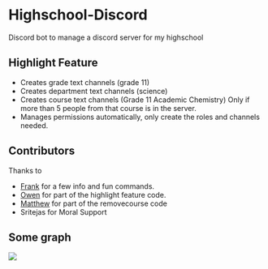 # Highschool-Discord

Discord bot to manage a discord server for my highschool

## Highlight Feature
* Creates grade text channels (grade 11)
* Creates department text channels (science)
* Creates course text channels (Grade 11 Academic Chemistry) Only if more than 5 people from that course is in the server.
* Manages permissions automatically, only create the roles and channels needed.

## Contributors
Thanks to
* [Frank](https://github.com/3Nya3) for a few info and fun commands.
* [Owen](https://github.com/MiraclePalette) for part of the highlight feature code.
* [Matthew](https://github.com/Weezity) for part of the removecourse code
* Sritejas for Moral Support

## Some graph
![](https://cdn.discordapp.com/attachments/558408313067405334/754508593620975669/UHS_discord_server_1.png)
